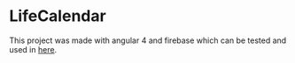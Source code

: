 # LifeCalendar

This project was made with angular 4 and firebase which can be tested and used in [here](https://lifecalendar-8386b.firebaseapp.com).

